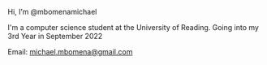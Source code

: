 Hi, I’m @mbomenamichael

I'm a computer science student at the University of Reading. Going into my 3rd Year in September 2022

Email: michael.mbomena@gmail.com
